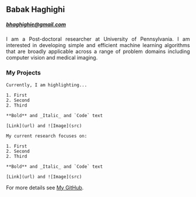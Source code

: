 ## Babak Haghighi 
##### bhaghighie@gmail.com

<p align="justify">
I am a Post-doctoral researcher at University of Pennsylvania. I am interested in developing simple and efficient machine learning algorithms that are broadly applicable across a range of problem domains including computer vision and medical imaging.
</p>

### My Projects

```
Currently, I am highlighting...

1. First
2. Second
2. Third

**Bold** and _Italic_ and `Code` text

[Link](url) and ![Image](src)
```

```
My current research focuses on: 

1. First
2. Second
2. Third

**Bold** and _Italic_ and `Code` text

[Link](url) and ![Image](src)
```
For more details see [My GitHub](https://github.com/bhaghighi/).



